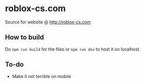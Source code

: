 # roblox-cs.com
Source for website @ http://roblox-cs.com

## How to build
Do `npm run build` for the files or `npm run dev` to host it on localhost.

## To-do
- Make it not terrible on mobile